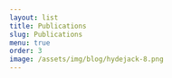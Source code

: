 ```yaml
---
layout: list
title: Publications
slug: Publications
menu: true
order: 3
image: /assets/img/blog/hydejack-8.png
---
```



